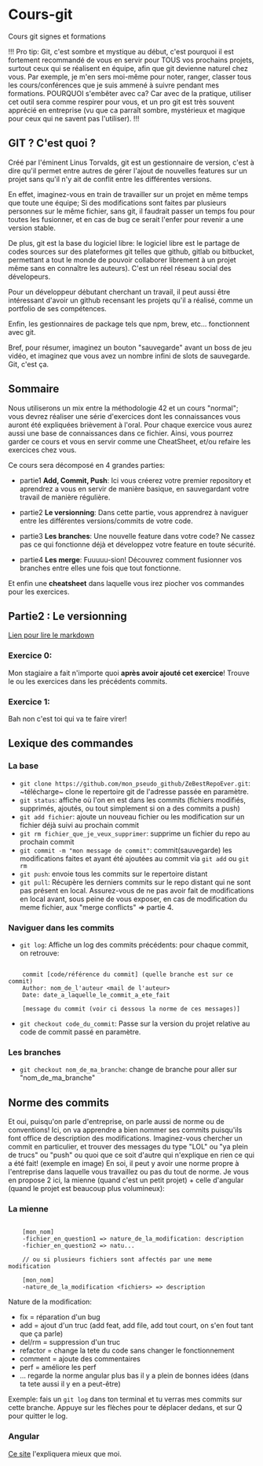 # Cours-git

Cours git signes et formations

!!! Pro tip: Git, c'est sombre et mystique au début, c'est pourquoi il est fortement recommandé de vous en servir pour TOUS vos prochains projets, surtout ceux qui se réalisent en équipe, afin que git devienne naturel chez vous. Par exemple, je m'en sers moi-même pour noter, ranger, classer tous les cours/conférences que je suis ammené à suivre pendant mes formations. POURQUOI s'embêter avec ca? Car avec de la pratique, utiliser cet outil sera comme respirer pour vous, et un pro git est très souvent apprécié en entreprise (vu que ca parraît sombre, mystérieux et magique pour ceux qui ne savent pas l'utiliser). !!!

## GIT ? C'est quoi ?

Créé par l'éminent Linus Torvalds, git est un gestionnaire de version, c'est à dire qu'il permet entre autres de gérer l'ajout de nouvelles features sur un projet sans qu'il n'y ait de conflit entre les différentes versions.

En effet, imaginez-vous en train de travailler sur un projet en même temps que toute une équipe;
Si des modifications sont faites par plusieurs personnes sur le même fichier, sans git, il faudrait passer un temps fou pour toutes les fusionner, et en cas de bug ce serait l'enfer pour revenir a une version stable.

De plus, git est la base du logiciel libre: le logiciel libre est le partage de codes sources sur des plateformes git telles que github, gitlab ou bitbucket, permettant a tout le monde de pouvoir collaborer librement à un projet même sans en connaître les auteurs). C'est un réel réseau social des dévelopeurs.

Pour un développeur débutant cherchant un travail, il peut aussi être intéressant d'avoir un github recensant les projets qu'il a réalisé, comme un portfolio de ses compétences.

Enfin, les gestionnaires de package tels que npm, brew, etc... fonctionnent avec git.

Bref, pour résumer, imaginez un bouton "sauvegarde" avant un boss de jeu vidéo, et imaginez que vous avez un nombre infini de slots de sauvegarde. Git, c'est ça.

## Sommaire

Nous utiliserons un mix entre la méthodologie 42 et un cours "normal"; vous devrez réaliser une série d'exercices dont les connaissances vous auront été expliquées brièvement à l'oral. Pour chaque exercice vous aurez aussi une base de connaissances dans ce fichier. Ainsi, vous pourrez garder ce cours et vous en servir comme une CheatSheet, et/ou refaire les exercices chez vous.

Ce cours sera décomposé en 4 grandes parties:

* partie1 **Add, Commit, Push**: Ici vous créerez votre premier repository et aprendrez a vous en servir de manière basique, en sauvegardant votre travail de manière régulière.

* partie2 **Le versionning**: Dans cette partie, vous apprendrez à naviguer entre les différentes versions/commits de votre code.

* partie3 **Les branches**: Une nouvelle feature dans votre code? Ne cassez pas ce qui fonctionne déjà et développez votre feature en toute sécurité.

* partie4 **Les merge**: Fuuuuu-sion! Découvrez comment fusionner vos branches entre elles une fois que tout fonctionne.

Et enfin une **cheatsheet** dans laquelle vous irez piocher vos commandes pour les exercices.

## Partie2 : Le versionning

[Lien pour lire le markdown](https://github.com/jojomon42153/cours-git/blob/level2/README.md)

### Exercice 0:

Mon stagiaire a fait n'importe quoi **après avoir ajouté cet exercice**! Trouve le ou les exercices dans les précédents commits.

### Exercice 1:

Bah non c'est toi qui va te faire virer!

## Lexique des commandes

### La base

* `git clone https://github.com/mon_pseudo_github/ZeBestRepoEver.git`: ~télécharge~ clone le repertoire git de l'adresse passée en paramètre.
* `git status`: affiche où l'on en est dans les commits (fichiers modifiés, supprimés, ajoutés, ou tout simplement si on a des commits a push)
* `git add fichier`: ajoute un nouveau fichier ou les modification sur un fichier déjà suivi au prochain commit
* `git rm fichier_que_je_veux_supprimer`: supprime un fichier du repo au prochain commit
* `git commit -m "mon message de commit"`: commit(sauvegarde) les modifications faites et ayant été ajoutées au commit via `git add` ou `git rm`
* `git push`: envoie tous les commits sur le repertoire distant
* `git pull`: Récupère les derniers commits sur le repo distant qui ne sont pas présent en local. Assurez-vous de ne pas avoir fait de modifications en local avant, sous peine de vous exposer, en cas de modification du meme fichier, aux "merge conflicts" => partie 4.

### Naviguer dans les commits

* `git log`: Affiche un log des commits précédents: pour chaque commit, on retrouve:

``` jojoCode

    commit [code/référence du commit] (quelle branche est sur ce commit)
    Author: nom_de_l'auteur <mail de l'auteur>
    Date: date_a_laquelle_le_commit_a_ete_fait

    [message du commit (voir ci dessous la norme de ces messages)]

```

* `git checkout code_du_commit`: Passe sur la version du projet relative au code de commit passé en paramètre.

### Les branches

* `git checkout nom_de_ma_branche`: change de branche pour aller sur "nom_de_ma_branche"

## Norme des commits

Et oui, puisqu'on parle d'entreprise, on parle aussi de norme ou de conventions! Ici, on va apprendre a bien nommer ses commits puisqu'ils font office de description des modifications.
Imaginez-vous chercher un commit en particulier, et trouver des messages du type "LOL" ou "ya plein de trucs" ou "push" ou quoi que ce soit d'autre qui n'explique en rien ce qui a été fait! (exemple en image)
En soi, il peut y avoir une norme propre à l'entreprise dans laquelle vous travaillez ou pas du tout de norme.
Je vous en propose 2 ici, la mienne (quand c'est un petit projet) + celle d'angular (quand le projet est beaucoup plus volumineux):

### La mienne

``` jojoCode

    [mon_nom]
    -fichier_en_question1 => nature_de_la_modification: description
    -fichier_en_question2 => natu...

    // ou si plusieurs fichiers sont affectés par une meme modification

    [mon_nom]
    -nature_de_la_modification <fichiers> => description

```

Nature de la modification:

* fix = réparation d'un bug
* add = ajout d'un truc (add feat, add file, add tout court, on s'en fout tant que ça parle)
* del/rm = suppression d'un truc
* refactor = change la tete du code sans changer le fonctionnement
* comment = ajoute des commentaires
* perf = améliore les perf
* ... regarde la norme angular plus bas il y a plein de bonnes idées (dans ta tete aussi il y en a peut-être)
  
Exemple: fais un `git log` dans ton terminal et tu verras mes commits sur cette branche. Appuye sur les flèches pour te déplacer dedans, et sur Q pour quitter le log.

### Angular

[Ce site](https://buzut.net/git-bien-nommer-ses-commits/) l'expliquera mieux que moi.
